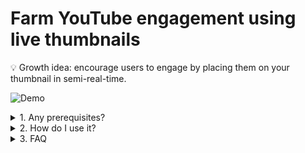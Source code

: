 # Farm YouTube engagement using live thumbnails

💡 Growth idea: encourage users to engage by placing them on your thumbnail in semi-real-time.

![Demo](./README/demo.gif)

<details>
<summary>1. Any prerequisites?</summary>

### Your video ID

![Find your YouTube video ID](./README/find-your-youtube-video-id.jpg)

### Your thumbnail
To keep things simple, the sample thumbnail has 5 slots for PFPs with positions known ahead-of-time (hard-coded as a [constant](./app/constants.py)). This can easily be changed to allow, pasting hundreds of small PFPs covering the entire thumbnail.

![base thumbnail](./app/assets/base_thumbnail.jpeg) 

### Your YouTube API access
Using an API key is simple for reads (listing comments) but OAuth is required for writes (setting thumbnails). Unfortunately, there is no silver-bullet (permanent auth) for backend to backend (this web API to YouTube's API). You will need to BYO Refresh Token (long-lived) to ensure the web API has continuous access. A script is provided to trigger an interactive login (login as the channel owner) to obtain a refresh token.

Lifespan of Google's Refresh Token? As of writing, they appear to be `~600k seconds ≈ 7 days`. This is plenty of time for this project's purpose. Recommend storing in a secrets vault (e.g., Azure Key Vault) and restart the web API/create an operational endpoint to hot reload the YouTube client with the new Refresh Token.

1. Create [.env](./.env) to populate in the subsequent steps:
   ```shell
   cp .env.example .env
   ```
2. Get your **Client ID** and **Client Secret** by generating your Google OAuth Client [here](https://console.cloud.google.com/apis/credentials) (choose Desktop to avoid specifying origins and redirect URLs etc):  
   ![How to generate YouTube API key step 1](./README/how-to-create-youtube-oauth-client.jpg)
3. Before the next step, you may need to add your account (channel owner account) as a test user if your app is unpublished:  
   ![How to add your account as a test user](./README/how-to-set-test-users.jpg)
4. To get the **Refresh Token**, run the script (will launch your browser) and login:
   ```shell
   chmod +x script_to_obtain_refresh_token.py
   ./script_to_obtain_refresh_token.py
   ```
5. You now have the **Client ID**, **Client Secret**, add **Refresh Token**, add them to [.env](./.env)
6. That's it for environment variables!
7. If you are a new channel, YouTube may block you from setting custom thumbnails. To fix this, try to change the thumbnail via YouTube's frontend and Google will ask you to verify

</details>

<details>
<summary>2. How do I use it?</summary>

- Assumes you're using asdf (last using Python 3.13.7)
- Assumes you haven't used 100% of your YouTube API daily quota
- How to start the web API? Run in [root](.):
  ```shell
  python3 -m venv venv
  source venv/bin/activate
  pip install -r requirements.txt
  fastapi dev app
  ```
- How to test the web API? See [app.http](app.http) then use cURL or [REST Client](https://marketplace.visualstudio.com/items?itemName=humao.rest-client)
- Generated (test and official) thumbnails will go [here](./generated_thumbnail/)

</details>

<details>
<summary>3. FAQ</summary>

### _"What are the next steps to deploy?"_
- Run the web API on a VPS, example: [Digital Ocean Droplet @ $4/month](https://www.digitalocean.com/pricing)
- Run a CRON job on the VPS to trigger endpoint every X minutes, example:
  ```shell
  */X * * * * curl -s -H "Accept: application/json" "http://localhost:8000/farm-engagement?limit={{num_of_top_comments}}&video_id={{video_id}}" > /dev/null 2>&1
  ```

### _"Any improvements?"_
- You can add funnels to only process users who have liked/commented/subscribed - maxxing interactions
- Persist the current progress in an external DB to avoid data loss (users processed so far, cursor position to paste the next PFP, the latest thumbnail, etc)
- More dynamic behaviour, for example: reduce the image quality if YouTube's >2MB limit, scale down the update thumbnail cadence based on remaining quota per day, fetch comments paginated (costs more reads), etc
- YouTube's _order by relevance_ query param may not return comments immediately for a brand new video, fallback to retrying fetching comments with _order by time_ for resiliency
- Add caching for previously seen/downloaded PFPs
- Add logging

### _"So this gets the top comments?"_
YouTube's _order by relevance_ query param when fetching the top comments is not the same algo as the one you see on YouTube's frontend - they are similar (enough to get the job done) but not 1:1.

### _"Why not just fetch all comments so we have more control?"_
Yes this would guarentee we always rank comments with 100% accuracy and allows us to promise, for example, "top 3 comments with the most likes get chosen...". This is a quota issue: use more quota to get all comments paginated VS get a fixed set of comments to preserve quota for near-real-time thumbnail updates. For this demo, prioritize simplicity: get the top 100 comments (first page) based on Google's relevance ordering.

</details>
